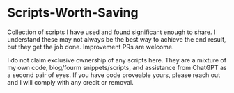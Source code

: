 # Scripts-Worth-Saving

Collection of scripts I have used and found significant enough to share. I understand these may not always be the best way to achieve the end result, but they get the job done. Improvement PRs are welcome.

I do not claim exclusive ownership of any scripts here. They are a mixture of my own code, blog/fourm snippets/scripts, and assistance from ChatGPT as a second pair of eyes.
If you have code proveable yours, please reach out and I will comply with any credit or removal.
